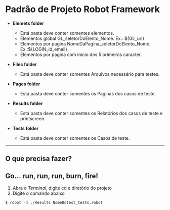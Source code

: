 # Padrão de Projeto **Robot Framework**

* **Elemets folder**
    * Está pasta deve conter somentes elementos.
    * Elementos global GL_seletorDoElento_Nome. Ex.: ${GL_url}
    * Elementos por pagina NomeDaPagina_seletorDoElento_Nome. Ex.:${LOGIN_id_email}
    * Elementos por pagina com inicio dos 5 primeiros caracter.

* **Files folder**
    * Está pasta deve conter somentes Arquivos necessário para testes.

* **Pages folder**
     * Está pasta deve conter somentes os Paginas dos casos de teste.

* **Results folder**
    * Está pasta deve conter somentes os Relatórios dos casos de teste e printscreen.

* **Tests folder**
    * Está pasta deve conter somentes os Casos de teste.
---


## O que precisa fazer?
## Go... run, run, run, burn, fire!
1. Abra o _Terminal_, digite cd e diretório do projeto
2. Digite o comando abaixo
  ```sh
  $ robot -d ./Results NomeDotest_tests.robot
  ```

